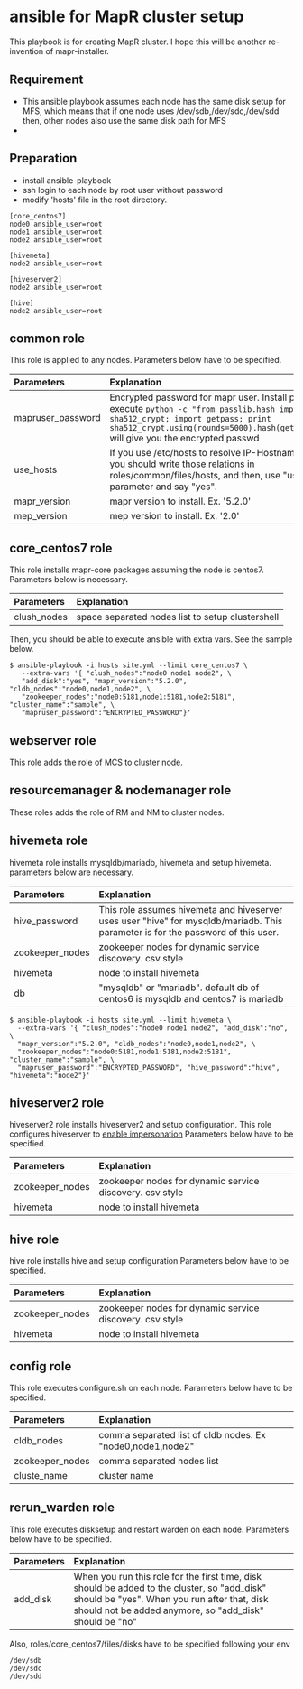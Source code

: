 # ansible for MapR cluster setup

This playbook is for creating MapR cluster.
I hope this will be another re-invention of mapr-installer.

## Requirement

* This ansible playbook assumes each node has the same disk setup for MFS, which means that if one node uses /dev/sdb,/dev/sdc,/dev/sdd then, other nodes also use the same disk path for MFS
* 

## Preparation
* install ansible-playbook
* ssh login to each node by root user without password
* modify 'hosts' file in the root directory. 
```
[core_centos7]
node0 ansible_user=root
node1 ansible_user=root
node2 ansible_user=root

[hivemeta]
node2 ansible_user=root

[hiveserver2]
node2 ansible_user=root

[hive]
node2 ansible_user=root
```

## common role

This role is applied to any nodes.
Parameters below have to be specified.

| Parameters | Explanation |
|:-----------|:------------|
| mapruser_password |  Encrypted password for mapr user. Install passlib and execute ```python -c "from passlib.hash import sha512_crypt; import getpass; print sha512_crypt.using(rounds=5000).hash(getpass.getpass())"``` will give you the encrypted passwd  |
| use_hosts | If you use /etc/hosts to resolve IP-Hostname of your cluster, you should write those relations in roles/common/files/hosts, and then, use "use_hosts" parameter and say "yes". |
| mapr_version | mapr version to install. Ex. '5.2.0' |
| mep_version | mep version to install. Ex. '2.0' |

## core_centos7 role

This role installs mapr-core packages assuming the node is centos7.
Parameters below is necessary.

| Parameters | Explanation |
|:-----------|:------------|
| clush_nodes |   space separated nodes list to setup clustershell |




Then, you should be able to execute ansible with extra vars. See the sample below.
```
$ ansible-playbook -i hosts site.yml --limit core_centos7 \
   --extra-vars '{ "clush_nodes":"node0 node1 node2", \
   "add_disk":"yes", "mapr_version":"5.2.0", "cldb_nodes":"node0,node1,node2", \
   "zookeeper_nodes":"node0:5181,node1:5181,node2:5181", "cluster_name":"sample", \
   "mapruser_password":"ENCRYPTED_PASSWORD"}'
```


## webserver role

This role adds the role of MCS to cluster node.

## resourcemanager & nodemanager role

These roles adds the role of RM and NM to cluster nodes.

## hivemeta role

hivemeta role installs mysqldb/mariadb, hivemeta and setup hivemeta.
parameters below are necessary.

| Parameters | Explanation |
|:-----------|:------------|
|hive_password | This role assumes hivemeta and hiveserver uses user "hive" for mysqldb/mariadb. This parameter is for the password of this user. |
|zookeeper_nodes | zookeeper nodes for dynamic service discovery. csv style |
| hivemeta | node to install hivemeta |
| db | "mysqldb" or "mariadb". default db of centos6 is mysqldb and centos7 is mariadb |

```
$ ansible-playbook -i hosts site.yml --limit hivemeta \
  --extra-vars '{ "clush_nodes":"node0 node1 node2", "add_disk":"no", \
  "mapr_version":"5.2.0", "cldb_nodes":"node0,node1,node2", \
  "zookeeper_nodes":"node0:5181,node1:5181,node2:5181", "cluster_name":"sample", \
  "mapruser_password":"ENCRYPTED_PASSWORD", "hive_password":"hive", "hivemeta":"node2"}'
```

## hiveserver2 role

hiveserver2 role installs hiveserver2 and setup configuration.
This role configures hiveserver to [enable impersonation](http://maprdocs.mapr.com/home/Hive/HiveUserImpersonation-Enable.html)
Parameters below have to be specified.

| Parameters | Explanation |
|:-----------|:------------|
|zookeeper_nodes | zookeeper nodes for dynamic service discovery. csv style |
| hivemeta | node to install hivemeta |

## hive role

hive role installs hive and setup configuration
Parameters below have to be specified.

| Parameters | Explanation |
|:-----------|:------------|
|zookeeper_nodes | zookeeper nodes for dynamic service discovery. csv style |
| hivemeta | node to install hivemeta |


## config role

This role executes configure.sh on each node.
Parameters below have to be specified.

| Parameters | Explanation |
|:-----------|:------------|
| cldb_nodes | comma separated list of cldb nodes. Ex "node0,node1,node2" |
| zookeeper_nodes |   comma separated nodes list |
| cluste_name |   cluster name |

## rerun_warden role

This role executes disksetup and restart warden on each node.
Parameters below have to be specified.

| Parameters | Explanation |
|:-----------|:------------|
| add_disk |   When you run this role for the first time, disk should be added to the cluster, so "add_disk" should be "yes". When you run after that, disk should not be added anymore, so "add_disk" should be "no" |

Also, roles/core_centos7/files/disks have to be specified following your env

```
/dev/sdb
/dev/sdc
/dev/sdd
```

